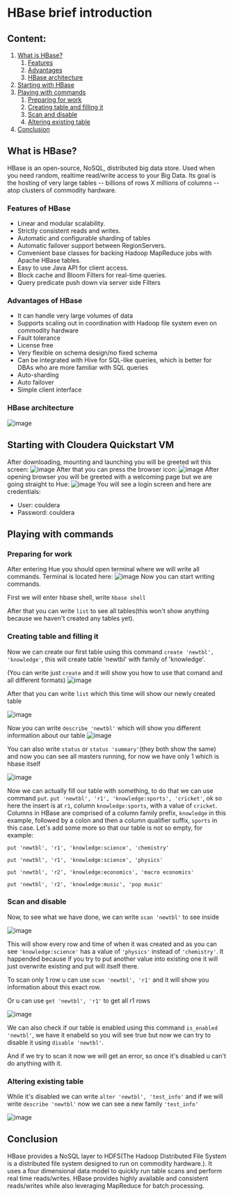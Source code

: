 # HBase brief introduction

## Content:
1. [What is HBase?](#what-is-hbase)
   1. [Features](#features-of-hbase)
   2. [Advantages](#advantages-of-hbase)
   3. [HBase architecture](#hbase-architecture)
2. [Starting with HBase](#starting-with-hbase)
4. [Playing with commands](#playing-with-commands)
   1. [Preparing for work](#preparing-for-work)
   2. [Creating table and filling it](#creating-table-and-filling-it)
   3. [Scan and disable](#scan-and-disable)
   4. [Altering existing table](#altering-existing-table)
5. [Conclusion](#conclusion)

## What is HBase?
HBase is an open-source, NoSQL, distributed big data store. Used when you need random, realtime read/write access to your Big Data. Its goal is the hosting of very large tables -- billions of rows X millions of columns -- atop clusters of commodity hardware.

### Features of HBase
- Linear and modular scalability.
- Strictly consistent reads and writes.
- Automatic and configurable sharding of tables
- Automatic failover support between RegionServers.
- Convenient base classes for backing Hadoop MapReduce jobs with Apache HBase tables.
- Easy to use Java API for client access.
- Block cache and Bloom Filters for real-time queries.
- Query predicate push down via server side Filters

### Advantages of HBase
- It can handle very large volumes of data
- Supports scaling out in coordination with Hadoop file system even on commodity hardware
- Fault tolerance
- License free
- Very flexible on schema design/no fixed schema
- Can be integrated with Hive for SQL-like queries, which is better for DBAs who are more familiar with SQL queries
- Auto-sharding
- Auto failover
- Simple client interface

### HBase architecture

![image](https://data-flair.training/blogs/wp-content/uploads/sites/2/2018/05/HBase-Components.png)

## Starting with Cloudera Quickstart VM
After downloading, mounting and launching you will be greeted wit this screen:
![image](https://user-images.githubusercontent.com/70970346/166999932-3816e44e-1155-423a-a9b4-e46135bf1690.png)
After that you can press the browser icon:
![image](https://user-images.githubusercontent.com/70970346/167001875-f44efd76-3f0a-4357-9558-3626ff659d98.png)
After opening browser you will be greeted with a welcoming page but we are going straight to Hue:
![image](https://user-images.githubusercontent.com/70970346/167003112-ab0527ee-30db-4eb2-9219-d757c7de6112.png)
You will see a login screen and here are credentials:
- User: couldera
- Password: couldera

## Playing with commands

### Preparing for work

After entering Hue you should open terminal where we will write all commands.
Terminal is located here:
![image](https://user-images.githubusercontent.com/70970346/167005555-5a315e5e-174f-4500-a268-6f6df679312f.png)
Now you can start writing commands.

First we will enter hbase shell, write `hbase shell`

After that you can write `list` to see all tables(this won't show anything because we haven't created any tables yet).

### Creating table and filling it

Now we can create our first table using this command `create 'newtbl', 'knowledge'`, this will create table 'newtbl' with family of 'knowledge'.


(You can write just `create` and it will show you how to use that comand and all different formats)
![image](https://user-images.githubusercontent.com/70970346/167012612-01a7f9ee-73ee-4620-84e4-32f252c09cf7.png)

After that you can write `list` which this time will show our newly created table

![image](https://user-images.githubusercontent.com/70970346/167012822-af55a586-e72a-422a-8363-a3260d5cd181.png)

Now you can write `describe 'newtbl'` which will show you different information about our table
![image](https://user-images.githubusercontent.com/70970346/167013139-74f80402-83e9-41ad-a13f-6b9f10b3698c.png)

You can also write `status` or `status 'summary'`(they both show the same) and now you can see all masters running, for now we have only 1 which is hbase itself

![image](https://user-images.githubusercontent.com/70970346/167013568-ea4925ca-017a-4597-b37e-465666c9f3bf.png)

Now we can actually fill our table with something, to do that we can use command `put`.
`put 'newtbl', 'r1', 'knowledge:sports', 'cricket'`, ok so here the insert is at `r1`, column `knowledge:sports`, with a value of `cricket`. Columns in HBase are comprised of a column family prefix, `knowledge` in this example, followed by a colon and then a column qualifier suffix, `sports` in this case.
Let's add some more so that our table is not so empty, for example:

`put 'newtbl', 'r1', 'knowledge:science', 'chemistry'`

`put 'newtbl', 'r1', 'knowledge:science', 'physics'`

`put 'newtbl', 'r2', 'knowledge:economics', 'macro economics'`

`put 'newtbl', 'r2', 'knowledge:music', 'pop music'`

### Scan and disable

Now, to see what we have done, we can write `scan 'newtbl'` to see inside

![image](https://user-images.githubusercontent.com/70970346/167015651-3add7a59-83d9-4db9-b917-a21d0f4f5c5d.png)

This will show every row and time of when it was created and as you can see `'knowledge:science'` has a value of `'physics'` instead of `'chemistry'`. It happended because if you try to put another value into existing one it will just overwrite existing and put will itself there.

To scan only 1 row u can use `scan 'newtbl', 'r1'` and it will show you information about this exact row.

Or u can use `get 'newtbl', 'r1'` to get all r1 rows

![image](https://user-images.githubusercontent.com/70970346/167018085-518fd425-e0bf-481b-ba4b-8bf2552cdc2c.png)


We can also check if our table is enabled using this command `is_enabled 'newtbl'`, we have it enabeld so you will see true but now we can try to disable it using `disable 'newtbl'`.

And if we  try to scan it now we will get an error, so once it's disabled u can't do anything with it.

### Altering existing table

While it's disabled we can write `alter 'newtbl', 'test_info'` and if we will write `describe 'newtbl'` now we can see a new family `'test_info'`

![image](https://user-images.githubusercontent.com/70970346/167018728-1c5f81e8-7427-4f19-9efb-5e8237010a21.png)

## Conclusion

HBase provides a NoSQL layer to HDFS(The Hadoop Distributed File System is a distributed file system designed to run on commodity hardware.). It uses a four dimensional data model to quickly run table scans and perform real time reads/writes. HBase provides highly available and consistent reads/writes while also leveraging MapReduce for batch processing.
